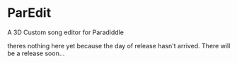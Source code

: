 # ParEdit

A 3D Custom song editor for Paradiddle

theres nothing here yet because the day of release hasn't arrived. There will be a release soon...
